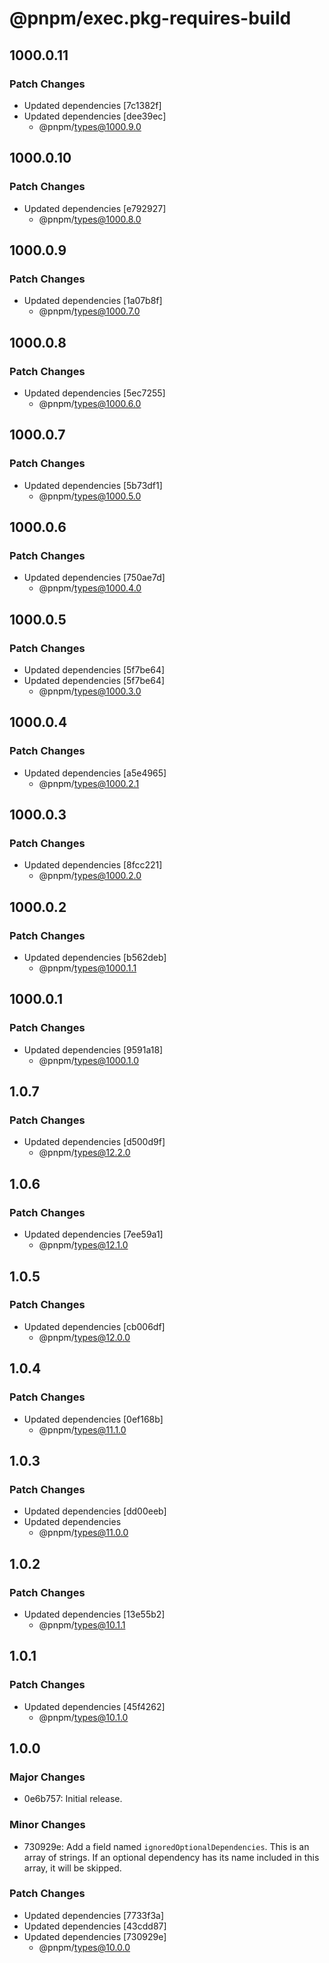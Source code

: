 # @pnpm/exec.pkg-requires-build

## 1000.0.11

### Patch Changes

- Updated dependencies [7c1382f]
- Updated dependencies [dee39ec]
  - @pnpm/types@1000.9.0

## 1000.0.10

### Patch Changes

- Updated dependencies [e792927]
  - @pnpm/types@1000.8.0

## 1000.0.9

### Patch Changes

- Updated dependencies [1a07b8f]
  - @pnpm/types@1000.7.0

## 1000.0.8

### Patch Changes

- Updated dependencies [5ec7255]
  - @pnpm/types@1000.6.0

## 1000.0.7

### Patch Changes

- Updated dependencies [5b73df1]
  - @pnpm/types@1000.5.0

## 1000.0.6

### Patch Changes

- Updated dependencies [750ae7d]
  - @pnpm/types@1000.4.0

## 1000.0.5

### Patch Changes

- Updated dependencies [5f7be64]
- Updated dependencies [5f7be64]
  - @pnpm/types@1000.3.0

## 1000.0.4

### Patch Changes

- Updated dependencies [a5e4965]
  - @pnpm/types@1000.2.1

## 1000.0.3

### Patch Changes

- Updated dependencies [8fcc221]
  - @pnpm/types@1000.2.0

## 1000.0.2

### Patch Changes

- Updated dependencies [b562deb]
  - @pnpm/types@1000.1.1

## 1000.0.1

### Patch Changes

- Updated dependencies [9591a18]
  - @pnpm/types@1000.1.0

## 1.0.7

### Patch Changes

- Updated dependencies [d500d9f]
  - @pnpm/types@12.2.0

## 1.0.6

### Patch Changes

- Updated dependencies [7ee59a1]
  - @pnpm/types@12.1.0

## 1.0.5

### Patch Changes

- Updated dependencies [cb006df]
  - @pnpm/types@12.0.0

## 1.0.4

### Patch Changes

- Updated dependencies [0ef168b]
  - @pnpm/types@11.1.0

## 1.0.3

### Patch Changes

- Updated dependencies [dd00eeb]
- Updated dependencies
  - @pnpm/types@11.0.0

## 1.0.2

### Patch Changes

- Updated dependencies [13e55b2]
  - @pnpm/types@10.1.1

## 1.0.1

### Patch Changes

- Updated dependencies [45f4262]
  - @pnpm/types@10.1.0

## 1.0.0

### Major Changes

- 0e6b757: Initial release.

### Minor Changes

- 730929e: Add a field named `ignoredOptionalDependencies`. This is an array of strings. If an optional dependency has its name included in this array, it will be skipped.

### Patch Changes

- Updated dependencies [7733f3a]
- Updated dependencies [43cdd87]
- Updated dependencies [730929e]
  - @pnpm/types@10.0.0
